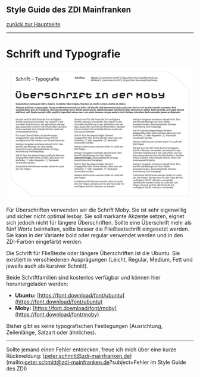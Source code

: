 ## Style Guide des ZDI Mainfranken
[zurück zur Hauptseite](Readme.md)

---

# Schrift und Typografie
![ZDI Typo](/images/ZDI-Typo.png)

Für Überschriften verwenden wir die Schrift Moby. Sie ist sehr eigenwillig und sicher nicht optimal lesbar. Sie soll markante Akzente setzen, eignet sich jedoch nicht für längere Überschriften. Sollte eine Überschrift mehr als fünf Worte beinhalten, sollte besser die Fließtextschrift eingesetzt werden. Sie kann in der Variante bold oder regular verwendet werden und in den ZDI-Farben eingefärbt werden.

Die Schrift für Fließtexte oder längere Überschriften ist die Ubuntu. Sie existiert in verschiedenen Ausprägungen (Leicht, Regular, Medium, Fett und jeweils auch als kursiver Schnitt).

Beide Schriftfamilien sind kostenlos verfügbar und können hier heruntergeladen werden:
* **Ubuntu:** [https://font.download/font/ubuntu](https://font.download/font/ubuntu)
* **Moby:** [https://font.download/font/moby](https://font.download/font/moby)

Bisher gibt es keine typografischen Festlegungen (Ausrichtung, Zeilenlänge, Satzart oder ähnliches).


---

Sollte jemand einen Fehler entdecken, freue ich mich über eine kurze Rückmeldung: [peter.schmitt@zdi-mainfranken.de](mailto:peter.schmitt@zdi-mainfranken.de?subject=Fehler im Style Guide des ZDI)